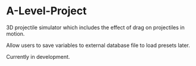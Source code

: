 ﻿# A-Level-Project
3D projectile simulator which includes the effect of drag on projectiles in motion.

Allow users to save variables to external database file to load presets later.

Currently in development.
